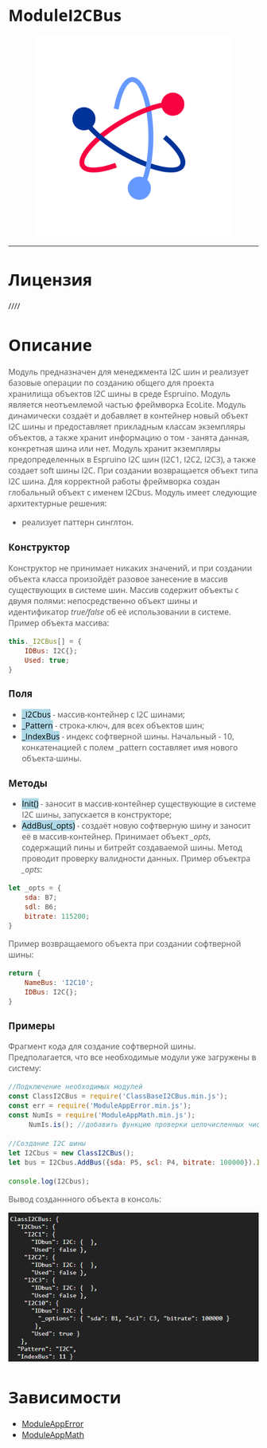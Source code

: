 <div style = "font-family: 'Open Sans', sans-serif; font-size: 16px">

# ModuleI2CBus
<p align="center">
  <img src="./res/logo.png" width="400" title="hover text">
</p>

-----------------

# Лицензия
////

# Описание
<div style = "color: #555">

Модуль предназначен для менеджмента I2C шин и реализует базовые операции по созданию общего для проекта хранилища объектов I2C шины в среде Espruino. Модуль является неотъемлемой частью фреймворка EcoLite. Модуль динамически создаёт и добавляет в контейнер новый объект I2C шины и предоставляет прикладным классам экземпляры объектов, а также хранит информацию о том - занята данная, конкретная шина или нет. Модуль хранит экземпляры предопределенных в Espruino I2C шин (I2C1, I2C2, I2C3), а также создает soft шины I2C. При создании возвращается объект типа I2C шина. Для корректной работы фреймворка создан глобальный объект с именем I2Cbus. Модуль имеет следующие архитектурные решения:
- реализует паттерн синглтон.
</div>

### Конструктор
<div style = "color: #555">

Конструктор не принимает никаких значений, и при создании объекта класса произойдёт разовое занесение в массив существующих в системе шин. Массив содержит объекты с двумя полями: непосредственно объект шины и идентификатор *true/false* об её использовании в системе. Пример объекта массива:
```js
this._I2CBus[] = {
    IDBus: I2C{};
    Used: true;
}
```
</div>

### Поля
<div style = "color: #555">

- <mark style="background-color: lightblue">_I2Cbus</mark> - массив-контейнер с I2C шинами;
- <mark style="background-color: lightblue">_Pattern</mark> - строка-ключ, для всех объектов шин;
- <mark style="background-color: lightblue">_IndexBus</mark> - индекс софтверной шины. Начальный - 10, конкатенацией с полем _pattern составляет имя нового объекта-шины.
</div>

### Методы
<div style = "color: #555">

- <mark style="background-color: lightblue">Init()</mark> - заносит в массив-контейнер существующие в системе I2C шины, запускается в конструкторе;
- <mark style="background-color: lightblue">AddBus(_opts)</mark> - создаёт новую софтверную шину и заносит её в массив-контейнер.
Принимает объект *_opts*, содержащий пины и битрейт создаваемой шины. Метод проводит проверку валидности данных. Пример объектра *_opts*:
```js
let _opts = {
    sda: B7;
    sdl: B6;
    bitrate: 115200;
}
```
Пример возвращаемого объекта при создании софтверной шины:
```js
return {
    NameBus: 'I2C10';
    IDBus: I2C{};
}
```
</div>

### Примеры
<div style = "color: #555">

Фрагмент кода для создание софтверной шины. Предполагается, что все необходимые модули уже загружены в систему:
```js
//Подключение необходимых модулей
const ClassI2CBus = require('ClassBaseI2CBus.min.js');
const err = require('ModuleAppError.min.js');
const NumIs = require('ModuleAppMath.min.js');
     NumIs.is(); //добавить функцию проверки целочисленных чисел в Number

//Создание I2C шины
let I2Cbus = new ClassI2CBus();
let bus = I2Cbus.AddBus({sda: P5, scl: P4, bitrate: 100000}).IDbus;

console.log(I2Cbus);
```
Вывод созданнного объекта в консоль:
<p align="left">
  <img src="./res/output.png" title="hover text">
</p>
</div>

# Зависимости
- [ModuleAppError](https://github.com/Konkery/ModuleAppError/blob/main/README.md)
- [ModuleAppMath](https://github.com/Konkery/ModuleAppMath/blob/main/README.md)
</div>
